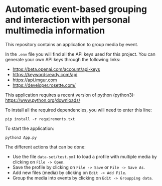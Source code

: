 # Automatic event-based grouping and interaction with personal multimedia information
This repository contains an application to group media by event.


In the `.env` file you will find all the API keys used for this project. 
You can generate your own API keys through the following links:
- https://beta.openai.com/account/api-keys
- https://keywordsready.com/api
- https://api.imgur.com
- https://developer.rosette.com/

This application requires a recent version of python (python3): https://www.python.org/downloads/

To install all the required dependencies, you will need to enter this line: 
```
pip install -r requirements.txt
```

To start the application:
```
python3 App.py
```

The different actions that can be done:
- Use the file `data-set/test.yml` to load a profile with multiple media by clicking on `File -> Open`.
- Save the profile by clicking on `File -> Save` or `File -> Save As`.
- Add new files (media) by clicking on `Edit -> Add File`.
- Group the media into events by clicking on `Edit -> Groupping data`.
